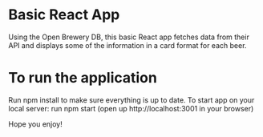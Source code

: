# Basic React App

Using the Open Brewery DB, this basic React app fetches data from their API and displays some of the information in a card format for each beer.

# To run the application

Run npm install to make sure everything is up to date.
To start app on your local server:
run npm start (open up http://localhost:3001 in your browser)

Hope you enjoy!
